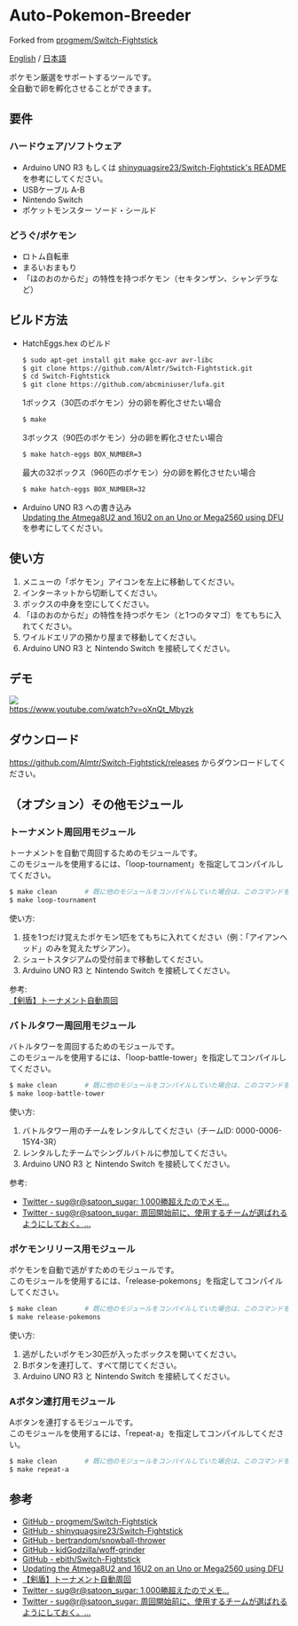 # Auto-Pokemon-Breeder
Forked from [progmem/Switch-Fightstick](https://github.com/progmem/Switch-Fightstick)

[English](./README.md) / [日本語](./README_ja.md)

ポケモン厳選をサポートするツールです。  
全自動で卵を孵化させることができます。

## 要件

### ハードウェア/ソフトウェア

- Arduino UNO R3 もしくは [shinyquagsire23/Switch-Fightstick's README](https://github.com/shinyquagsire23/Switch-Fightstick/blob/master/README.md) を参考にしてください。
- USBケーブル A-B
- Nintendo Switch
- ポケットモンスター ソード・シールド

### どうぐ/ポケモン

- ロトム自転車
- まるいおまもり
- 「ほのおのからだ」の特性を持つポケモン（セキタンザン、シャンデラなど）

## ビルド方法

- HatchEggs.hex のビルド

  ```sh
  $ sudo apt-get install git make gcc-avr avr-libc
  $ git clone https://github.com/Almtr/Switch-Fightstick.git
  $ cd Switch-Fightstick
  $ git clone https://github.com/abcminiuser/lufa.git
  ```

  1ボックス（30匹のポケモン）分の卵を孵化させたい場合

  ```sh
  $ make
  ```

  3ボックス（90匹のポケモン）分の卵を孵化させたい場合

  ```sh
  $ make hatch-eggs BOX_NUMBER=3
  ```

  最大の32ボックス（960匹のポケモン）分の卵を孵化させたい場合

  ```sh
  $ make hatch-eggs BOX_NUMBER=32
  ```

- Arduino UNO R3 への書き込み  
  [Updating the Atmega8U2 and 16U2 on an Uno or Mega2560 using DFU](https://www.arduino.cc/en/Hacking/DFUProgramming8U2) を参考にしてください。

## 使い方

1. メニューの「ポケモン」アイコンを左上に移動してください。 
1. インターネットから切断してください。
1. ボックスの中身を空にしてください。
1. 「ほのおのからだ」の特性を持つポケモン（と1つのタマゴ）をてもちに入れてください。
1. ワイルドエリアの預かり屋まで移動してください。
1. Arduino UNO R3 と Nintendo Switch を接続してください。

## デモ

[![](https://img.youtube.com/vi/oXnQt_Mbyzk/0.jpg)](https://www.youtube.com/watch?v=oXnQt_Mbyzk)  
https://www.youtube.com/watch?v=oXnQt_Mbyzk

## ダウンロード

https://github.com/Almtr/Switch-Fightstick/releases からダウンロードしてください。

## （オプション）その他モジュール

### トーナメント周回用モジュール

  トーナメントを自動で周回するためのモジュールです。  
  このモジュールを使用するには、「loop-tournament」を指定してコンパイルしてください。

  ```sh
  $ make clean       # 既に他のモジュールをコンパイルしていた場合は、このコマンドを実行してください。
  $ make loop-tournament
  ```
  
  使い方:  
  1. 技を1つだけ覚えたポケモン1匹をてもちに入れてください（例：「アイアンヘッド」のみを覚えたザシアン）。
  1. シュートスタジアムの受付前まで移動してください。
  1. Arduino UNO R3 と Nintendo Switch を接続してください。
  
  参考:  
  [【剣盾】トーナメント自動周回](http://niwaka-syndrome.blog.jp/archives/20509394.html)

### バトルタワー周回用モジュール

  バトルタワーを周回するためのモジュールです。  
  このモジュールを使用するには、「loop-battle-tower」を指定してコンパイルしてください。

  ```sh
  $ make clean       # 既に他のモジュールをコンパイルしていた場合は、このコマンドを実行してください。
  $ make loop-battle-tower
  ```

  使い方:  
  1. バトルタワー用のチームをレンタルしてください（チームID: 0000-0006-15Y4-3R）
  1. レンタルしたチームでシングルバトルに参加してください。
  1. Arduino UNO R3 と Nintendo Switch を接続してください。

  参考:  
  - [Twitter - sug@r@satoon_sugar: 1,000勝超えたのでメモ...](https://twitter.com/satoon_sugar/status/1208248084653674496)
  - [Twitter - sug@r@satoon_sugar: 周回開始前に、使用するチームが選ばれるようにしておく。...](https://twitter.com/satoon_sugar/status/1208253657470226432)

### ポケモンリリース用モジュール 

  ポケモンを自動で逃がすためのモジュールです。  
  このモジュールを使用するには、「release-pokemons」を指定してコンパイルしてください。

  ```sh
  $ make clean       # 既に他のモジュールをコンパイルしていた場合は、このコマンドを実行してください。
  $ make release-pokemons
  ```
  
  使い方:  
  1. 逃がしたいポケモン30匹が入ったボックスを開いてください。
  1. Bボタンを連打して、すべて閉じてください。
  1. Arduino UNO R3 と Nintendo Switch を接続してください。

### Aボタン連打用モジュール 

  Aボタンを連打するモジュールです。  
  このモジュールを使用するには、「repeat-a」を指定してコンパイルしてください。

  ```sh
  $ make clean       # 既に他のモジュールをコンパイルしていた場合は、このコマンドを実行してください。
  $ make repeat-a
  ```

## 参考

- [GitHub - progmem/Switch-Fightstick](https://github.com/progmem/Switch-Fightstick)
- [GitHub - shinyquagsire23/Switch-Fightstick](https://github.com/shinyquagsire23/Switch-Fightstick)
- [GitHub - bertrandom/snowball-thrower](https://github.com/bertrandom/snowball-thrower)
- [GitHub - kidGodzilla/woff-grinder](https://github.com/kidGodzilla/woff-grinder)
- [GitHub - ebith/Switch-Fightstick](https://github.com/ebith/Switch-Fightstick)
- [Updating the Atmega8U2 and 16U2 on an Uno or Mega2560 using DFU](https://www.arduino.cc/en/Hacking/DFUProgramming8U2)
- [【剣盾】トーナメント自動周回](http://niwaka-syndrome.blog.jp/archives/20509394.html)
- [Twitter - sug@r@satoon_sugar: 1,000勝超えたのでメモ...](https://twitter.com/satoon_sugar/status/1208248084653674496)
- [Twitter - sug@r@satoon_sugar: 周回開始前に、使用するチームが選ばれるようにしておく。...](https://twitter.com/satoon_sugar/status/1208253657470226432)
